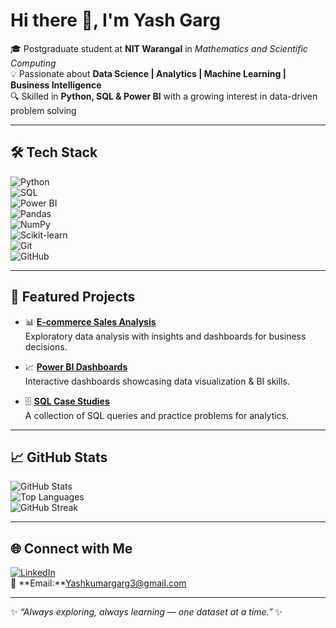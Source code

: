 # Hi there 👋, I'm Yash Garg  

🎓 Postgraduate student at **NIT Warangal** in *Mathematics and Scientific Computing*  
💡 Passionate about **Data Science | Analytics | Machine Learning | Business Intelligence**  
🔍 Skilled in **Python, SQL & Power BI** with a growing interest in data-driven problem solving  

---

## 🛠️ Tech Stack  

![Python](https://img.shields.io/badge/Python-3776AB?style=for-the-badge&logo=python&logoColor=white)  
![SQL](https://img.shields.io/badge/SQL-336791?style=for-the-badge&logo=postgresql&logoColor=white)  
![Power BI](https://img.shields.io/badge/Power%20BI-F2C811?style=for-the-badge&logo=powerbi&logoColor=black)  
![Pandas](https://img.shields.io/badge/Pandas-150458?style=for-the-badge&logo=pandas&logoColor=white)  
![NumPy](https://img.shields.io/badge/NumPy-013243?style=for-the-badge&logo=numpy&logoColor=white)  
![Scikit-learn](https://img.shields.io/badge/Scikit--learn-F7931E?style=for-the-badge&logo=scikit-learn&logoColor=white)  
![Git](https://img.shields.io/badge/Git-F05032?style=for-the-badge&logo=git&logoColor=white)  
![GitHub](https://img.shields.io/badge/GitHub-181717?style=for-the-badge&logo=github&logoColor=white)  

---

## 📂 Featured Projects  

- 📊 [**E-commerce Sales Analysis**](https://github.com/Yashgarg00/E_commerce_sales_analysis)  
   Exploratory data analysis with insights and dashboards for business decisions.  

- 📈 [**Power BI Dashboards**](https://github.com/Yashgarg00)  
   Interactive dashboards showcasing data visualization & BI skills.  

- 🗄️ [**SQL Case Studies**](https://github.com/Yashgarg00)  
   A collection of SQL queries and practice problems for analytics.  

---

## 📈 GitHub Stats  

![GitHub Stats](https://github-readme-stats.vercel.app/api?username=Yashgarg00&show_icons=true&theme=radical)  
![Top Languages](https://github-readme-stats.vercel.app/api/top-langs/?username=Yashgarg00&layout=compact&theme=radical)  
![GitHub Streak](https://github-readme-streak-stats.herokuapp.com/?user=Yashgarg00&theme=radical)  

---

## 🌐 Connect with Me  

[![LinkedIn](https://img.shields.io/badge/LinkedIn-0077B5?style=for-the-badge&logo=linkedin&logoColor=white)](www.linkedin.com/in/yash-001garg)  
📧 **Email:**Yashkumargarg3@gmail.com

---

✨ *“Always exploring, always learning — one dataset at a time.”* ✨  
